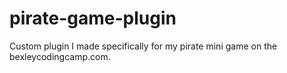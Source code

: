 # pirate-game-plugin
Custom plugin I made specifically for my pirate mini game on the bexleycodingcamp.com. 

